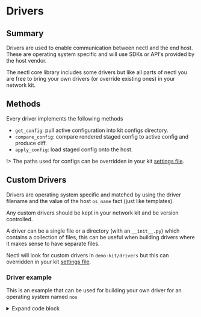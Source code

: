 <!--
 Copyright (C) 2022 Adam Kirchberger

 This file is part of Nectl.

 Nectl is free software: you can redistribute it and/or modify
 it under the terms of the GNU General Public License as published by
 the Free Software Foundation, either version 3 of the License, or
 (at your option) any later version.

 Nectl is distributed in the hope that it will be useful,
 but WITHOUT ANY WARRANTY; without even the implied warranty of
 MERCHANTABILITY or FITNESS FOR A PARTICULAR PURPOSE.  See the
 GNU General Public License for more details.

 You should have received a copy of the GNU General Public License
 along with Nectl.  If not, see <http://www.gnu.org/licenses/>.
-->

# Drivers

## Summary

Drivers are used to enable communication between nectl and the end host. These are operating system specific and will use SDKs or API's provided by the host vendor.

The nectl core library includes some drivers but like all parts of nectl you are free to bring your own drivers (or override existing ones) in your network kit.

## Methods

Every driver implements the following methods

- `get_config`: pull active configuration into kit configs directory.
- `compare_config`: compare rendered staged config to active config and produce diff.
- `apply_config`: load staged config onto the host.

!> The paths used for configs can be overridden in your kit [settings file](guide/settings.md).

## Custom Drivers

Drivers are operating system specific and matched by using the driver filename and the value of the host `os_name` fact (just like templates).

Any custom drivers should be kept in your network kit and be version controlled.

A driver can be a single file or a directory (with an `__init__.py`) which contains a collection of files, this can be useful when building drivers where it makes sense to have separate files.

Nectl will look for custom drivers in `demo-kit/drivers` but this can overridden in your kit [settings file](guide/settings.md).

### Driver example

This is an example that can be used for building your own driver for an operating system named `nos`

<details>
<summary>Expand code block</summary>

```python
# demo-kit/drivers/nos.py

from nectl import BaseDriver


class NosDriver(BaseDriver):
    def __init__(
        self,
        host,
        username: str,
        password: str = None,
        ssh_private_key_file: str = None,
    ) -> None:
        """
        Interface for a NOS specific driver used to configure a host.
        Drivers use a context manager to open and close connection.

        Args:
            host (Host): host instance.
            username (str): host username.
            password (str): host password.
            ssh_private_key (str): SSH private key file.
        """
        super().__init__(
            host=host,
            username=username,
            password=password,
            ssh_private_key_file=ssh_private_key_file,
        )

        # Host SDK logic goes here
        self._driver = SDK(...)

    @property
    def is_connected(self) -> bool:
        """
        Returns True if successfully connected to host.

        Returns:
            bool: True if OK.
        """
        # Logic to check if self._driver is connected
        if self._driver.connected:
            return True
        return False

    def get_config(self, format: str = None) -> str:
        """
        Returns the active configuration from the host.

        Args:
            format (str): new config format.

        Returns:
            str: active config.
        """
        super().get_config(format)

        # Get config logic here
        config = self._driver.get_active()

        # Return config
        return config

    def compare_config(self, config_filepath: str) -> str:
        """
        Returns the configuration diff between the active and supplied config.

        Args:
            config_filepath (str): new config file.

        Returns:
            str: active vs staged diff.
        """
        super().compare_config(config_filepath)

        # Get config and compare to content of `config_filepath`
        diff = self._driver.diff(config_filepath)

        # Return diff
        return diff

    def apply_config(self, config_filepath: str) -> str:
        """
        Apply staged config onto host.

        Args:
            config_filepath (str): new config file.

        Returns:
            str: active vs staged diff.
        """
        super().apply_config(config_filepath)

        # Apply staged config to host
        diff = self._driver.push_config(config_filepath)

        # Return diff
        return diff

    def __enter__(self):
        """
        Open connection to host when context manager starts.
        """
        # Logic to establish connection to host using `self._driver`
        self._driver.connect()

        super().__enter__()

    def __exit__(self, exc_type, exc_val, exc_tb):
        """
        Close connection to host when context manager finishes.
        """
        # Logic to close connection to host
        self._driver.close()

        super().__exit__(exc_type, exc_val, exc_tb)
```

</details>
